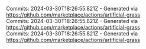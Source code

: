 Commits: 2024-03-30T18:26:55.821Z - Generated via https://github.com/marketplace/actions/artificial-grass
<br>
Commits: 2024-03-30T18:26:55.821Z - Generated via https://github.com/marketplace/actions/artificial-grass
<br>
Commits: 2024-03-30T18:26:55.821Z - Generated via https://github.com/marketplace/actions/artificial-grass
<br>
